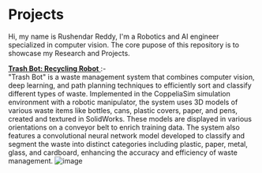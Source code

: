 # Projects
Hi, my name is Rushendar Reddy, I'm a Robotics and AI engineer specialized in computer vision. The core pupose of this repository is to showcase my Research and Projects.

<ins> **Trash Bot: Recycling Robot** </ins> :-  
"Trash Bot" is a waste management system that combines computer vision, deep learning, and path planning techniques to efficiently sort and classify different types of waste. Implemented in the CoppeliaSim simulation environment with a robotic manipulator, the system uses 3D models of various waste items like bottles, cans, plastic covers, paper, and pens, created and textured in SolidWorks. These models are displayed in various orientations on a conveyor belt to enrich training data. The system also features a convolutional neural network model developed to classify and segment the waste into distinct categories including plastic, paper, metal, glass, and cardboard, enhancing the accuracy and efficiency of waste management.
![image](https://github.com/rushendarreddy/Rushendar---Projects/assets/84338995/101e4563-da43-4b3a-82d4-c13659a47169)
